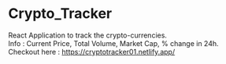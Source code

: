 # Crypto_Tracker
React Application to track the crypto-currencies.<br>
Info : Current Price, Total Volume, Market Cap, % change in 24h.<br>
Checkout here : https://cryptotracker01.netlify.app/
